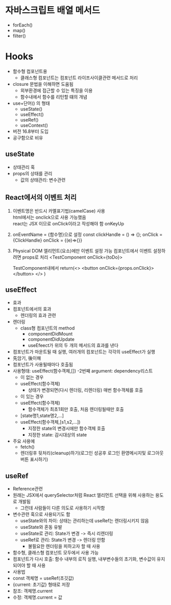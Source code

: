 # 자바스크립트 배열 메서드
- forEach()
- map()
- filter()

# Hooks
- 함수형 컴포넌트용
  - 클래스형 컴포넌트는 컴포넌트 라이프사이클관련 메서드로 처리
- closure 문법을 이해하면 도움됨
  - 외부환경에 접근할 수 있는 특징을 이용
  - 함수내에서 함수를 리턴할 떄의 개념
- use+단어() 의 형태
  - useState()
  - useEffect()
  - useRef()
  - useContext()
- 버전 16.8부터 도입
- 공구함으로 비유

## useState
- 상태관리 훅
- props의 상태를 관리
  - 값의 상태관리: 변수관련

## React에서의 이벤트 처리
1. 이벤트명은 반드시 카멜표기법(camelCase) 사용  
   html에서는 onclick으로 사용 가능했음  
   react는 JSX 이므로 onClick이라고 작성해야 함
   onKeyUp
2. onEventName = {함수명}으로 설정
   const clickHandle = () => {};
   onClick = {ClickHandle}
   onClick = {(e)=>{}}
3. Physical DOM 엘리먼트(요소)에만 이벤트 설정 가능
   컴포넌트에서 이벤트 설정하려면 props로 처리
   \<TestComponent onClick={toDo}>

   TestComponent내에서 
    return(<> \<button onClick={props.onClick}> \</button> </> )  

## useEffect
- 효과
- 컴포넌트에서의 효과
  - 렌더링의 효과 관련
- 렌더링
  - class형 컴포넌트의 method
    - componentDidMount
    - componentDidUpdate
    - useEfeect가 위의 두 개의 메서드의 효과를 낸다
- 컴포넌트가 마운트될 때 실행, 여러개의 컴포넌트는 각각의 useEffect가 실행
- 先암기, 後이해
- 컴포넌트가 사용될때마다 호출됨
- 사용형태: useEffect(함수객체,[])
  -2번째 argument: dependency리스트
  - [](빈배열)이 없는 경우
  - useEffect(함수객체)
    - 상태가 변경되면(다시 렌더링, 리렌더링) 매번 함수객체를 호출
  - [](빈배열)이 있는 경우
  - useEffect(함수객체)
    - 함수객체가 최초1회만 호출, 처음 렌더링될때만 호출
  - [state명1,state명2,...]
  - useEffect(함수객체,[s1,s2,...])
    - 지정한 state의 변경시에만 함수객체 호출
    - 지정한 state: 감시대상의 state
- 주요 사용예
  - fetch()
  - 렌더링후 뒷처리(cleanup)하기(로그인 성공후 로그인 환영메시지및 로그아웃버튼 표시하기)

## useRef
- Reference관련
- 원래는 JSX에서 querySelector처럼 React 엘리먼트 선택을 위해 사용하는 용도로 개발됨
  - 그런데 사람들이 다른 의도로 사용하기 시작함 
- 변수관련 훅으로 사용되기도 함
  - useState와의 차이: 상태는 관리하는데 useRef는 렌더링시키지 않음
  - useState와 혼동 유발
  - useState로 관리: State가 변경 -> 즉시 리렌더링
  - useRef로 관리: State가 변경 -> 렌더링 안함
    - 불필요한 렌더링을 피하고자 할 때 사용
- 함수형, 클래스형 컴포넌트 모두에서 사용 가능
- 컴포넌트가 다시 호출: 함수 내부의 로직 실행, 내부변수들의 초기화, 변수값이 유지되어야 할 때 사용
- 사용법
 - const 객체명 = useRef(초깃값)
  - {current: 초기값} 형태로 저장
  - 참조: 객체명.current
  - 수정: 객체명.current = 값
